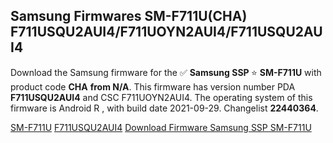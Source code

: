 <h2>Samsung Firmwares SM-F711U(CHA) F711USQU2AUI4/F711UOYN2AUI4/F711USQU2AUI4</h2>
Download the Samsung firmware for the ✅ <strong>Samsung SSP </strong> ⭐ <strong>SM-F711U</strong> with product code <strong>CHA</strong> <strong> from N/A</strong>. This firmware has version number PDA <strong>F711USQU2AUI4</strong> and CSC F711UOYN2AUI4. The operating system of this firmware is Android R , with build date 2021-09-29. Changelist <strong>22440364</strong>.


[SM-F711U](https://samfirm.shop/samsung/model/SM-F711U)
[F711USQU2AUI4](https://samfirm.shop/samsung/pda/F711USQU2AUI4)
[Download Firmware Samsung SSP SM-F711U](https://samfirm.shop/samsung/firmware/460943)
